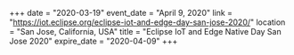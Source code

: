+++
date = "2020-03-19"
event_date = "April 9, 2020"
link = "https://iot.eclipse.org/eclipse-iot-and-edge-day-san-jose-2020/"
location = "San Jose, California, USA"
title = "Eclipse IoT and Edge Native Day San Jose 2020"
expire_date = "2020-04-09"
+++
